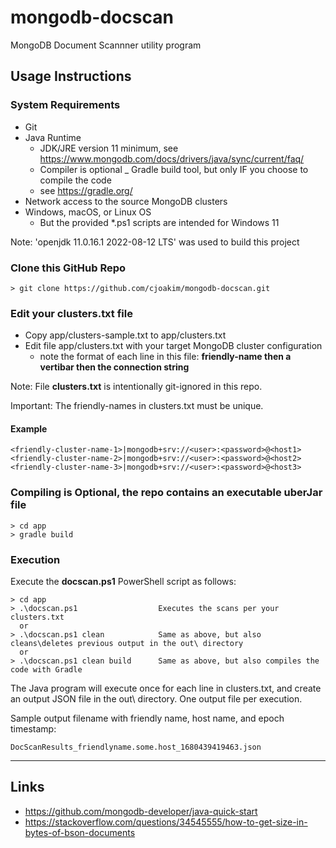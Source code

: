 # mongodb-docscan

MongoDB Document Scannner utility program

## Usage Instructions

### System Requirements

- Git
- Java Runtime
  - JDK/JRE version 11 minimum, see https://www.mongodb.com/docs/drivers/java/sync/current/faq/
  - Compiler is optional
_ Gradle build tool, but only IF you choose to compile the code
  - see https://gradle.org/
- Network access to the source MongoDB clusters
- Windows, macOS, or Linux OS
  - But the provided *.ps1 scripts are intended for Windows 11

Note: 'openjdk 11.0.16.1 2022-08-12 LTS' was used to build this project

### Clone this GitHub Repo

```
> git clone https://github.com/cjoakim/mongodb-docscan.git
```

### Edit your clusters.txt file 

- Copy app/clusters-sample.txt to app/clusters.txt
- Edit file app/clusters.txt with your target MongoDB cluster configuration
  - note the format of each line in this file: **friendly-name then a vertibar then the connection string**

Note: File **clusters.txt** is intentionally git-ignored in this repo.

Important: The friendly-names in clusters.txt must be unique.

#### Example

```
<friendly-cluster-name-1>|mongodb+srv://<user>:<password>@<host1>
<friendly-cluster-name-2>|mongodb+srv://<user>:<password>@<host2>
<friendly-cluster-name-3>|mongodb+srv://<user>:<password>@<host3>
```

### Compiling is Optional, the repo contains an executable uberJar file

```
> cd app
> gradle build 
```

### Execution 

Execute the **docscan.ps1** PowerShell script as follows:

```
> cd app
> .\docscan.ps1                  Executes the scans per your clusters.txt
  or
> .\docscan.ps1 clean            Same as above, but also cleans\deletes previous output in the out\ directory
  or
> .\docscan.ps1 clean build      Same as above, but also compiles the code with Gradle
```

The Java program will execute once for each line in clusters.txt, and create an output
JSON file in the out\ directory.  One output file per execution.

Sample output filename with friendly name, host name, and epoch timestamp:

```
DocScanResults_friendlyname.some.host_1680439419463.json
```

---

## Links

- https://github.com/mongodb-developer/java-quick-start
- https://stackoverflow.com/questions/34545555/how-to-get-size-in-bytes-of-bson-documents
